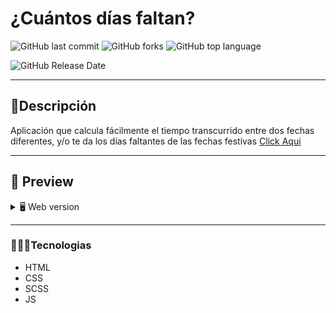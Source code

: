 # ¿Cuántos días faltan?
![GitHub last commit](https://img.shields.io/github/last-commit/Alane-Tc/cuantos_dias_faltan?style=for-the-badge) ![GitHub forks](https://img.shields.io/github/forks/Alane-Tc/cuantos_dias_faltan?style=for-the-badge) ![GitHub top language](https://img.shields.io/github/languages/top/Alane-Tc/cuantos_dias_faltan?style=for-the-badge) 

![GitHub Release Date](https://img.shields.io/github/release-date/Alane-Tc/cuantos_dias_faltan?style=for-the-badge)

------------
## 📝Descripción
Aplicación que calcula fácilmente el tiempo transcurrido entre dos fechas diferentes, y/o te da los días faltantes de las fechas festivas  [Click Aqui](https://cuantosdiasfaltan.netlify.app/ "Click Aqui")

------------

## 🎨 Preview
<details>
    <summary>🖥 Web version</summary>

![](https://github.com/Alane-Tc/cuantos_dias_faltan/blob/main/src/assets/img/SS1.jpeg?raw=true)


</details>

</details>

------------


### 👩🏻‍💻Tecnologias
- HTML
- CSS
- SCSS
- JS

